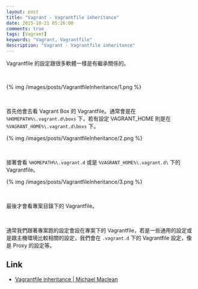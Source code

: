 ```yaml
---
layout: post
title: "Vagrant - Vagrantfile inheritance"
date: 2015-10-21 05:26:00
comments: true
tags: [Vagrant]
keywords: "Vagrant, Vagrantfile"
description: "Vagrant - Vagrantfile inheritance"
---
```


Vagrantfile 的設定跟很多軟體一樣是有繼承關係的。  

<!-- More -->

<br/>

{% img /images/posts/VagrantfileInheritance/1.png %}

<br/>


首先他會去看 Vagrant Box 的 Vagrantfile。通常會是在 `%HOMEPATH%\.vagrant.d\boxs` 下，若有設定 VAGRANT_HOME 則是在  `%VAGRANT_HOME%\.vagrant.d\boxs` 下。   

{% img /images/posts/VagrantfileInheritance/2.png %}

<br/>


接著會看 `%HOMEPATH%\.vagrant.d` 或是 `%VAGRANT_HOME%\.vagrant.d\` 下的 Vagrantfile。  

{% img /images/posts/VagrantfileInheritance/3.png %}

<br/>


最後才會看專案目錄下的 Vagrantfile。  

<br/>


通常我們跟著專案跑的設定會設在專案下的 Vagrantfile，若是一些通用的設定或是跟主機環境比較相關的設定，我們會在 `.vagrant.d` 下的 Vagrantfile 設定，像是 Proxy 的設定等。  




Link
----
* [Vagrantfile inheritance | Michael Maclean](http://mgdm.net/weblog/vagrantfile-inheritance/)
